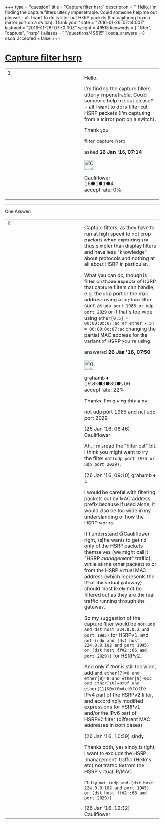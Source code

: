 +++
type = "question"
title = "Capture filter hsrp"
description = '''Hello, I&#x27;m finding the capture filters utterly impenetrable. Could someone help me out please? - all I want to do is filter out HSRP packets (I&#x27;m capturing from a mirror port on a switch). Thank you'''
date = "2016-01-26T07:14:00Z"
lastmod = "2016-01-26T07:50:00Z"
weight = 49515
keywords = [ "filter", "capture", "hsrp" ]
aliases = [ "/questions/49515" ]
osqa_answers = 0
osqa_accepted = false
+++

<div class="headNormal">

# [Capture filter hsrp](/questions/49515/capture-filter-hsrp)

</div>

<div id="main-body">

<div id="askform">

<table id="question-table" style="width:100%;"><colgroup><col style="width: 50%" /><col style="width: 50%" /></colgroup><tbody><tr class="odd"><td style="width: 30px; vertical-align: top"><div class="vote-buttons"><div id="post-49515-score" class="post-score" title="current number of votes">1</div><div id="favorite-count" class="favorite-count"></div></div></td><td><div id="item-right"><div class="question-body"><p>Hello,</p><p>I'm finding the capture filters utterly impenetrable. Could someone help me out please? - all I want to do is filter out HSRP packets (I'm capturing from a mirror port on a switch).</p><p>Thank you</p></div><div id="question-tags" class="tags-container tags">filter capture hsrp</div><div id="question-controls" class="post-controls"></div><div class="post-update-info-container"><div class="post-update-info post-update-info-user"><p>asked <strong>26 Jan '16, 07:14</strong></p><img src="https://secure.gravatar.com/avatar/a3bd8e55dd705241b1e923a11b64f535?s=32&amp;d=identicon&amp;r=g" class="gravatar" width="32" height="32" alt="Cauliflower&#39;s gravatar image" /><p>Cauliflower<br />
<span class="score" title="16 reputation points">16</span><span title="1 badges"><span class="badge1">●</span><span class="badgecount">1</span></span><span title="1 badges"><span class="silver">●</span><span class="badgecount">1</span></span><span title="4 badges"><span class="bronze">●</span><span class="badgecount">4</span></span><br />
<span class="accept_rate" title="Rate of the user&#39;s accepted answers">accept rate:</span> <span title="Cauliflower has no accepted answers">0%</span></p></div></div><div id="comments-container-49515" class="comments-container"></div><div id="comment-tools-49515" class="comment-tools"></div><div class="clear"></div><div id="comment-49515-form-container" class="comment-form-container"></div><div class="clear"></div></div></td></tr></tbody></table>

------------------------------------------------------------------------

<div class="tabBar">

<span id="sort-top"></span>

<div class="headQuestions">

One Answer:

</div>

</div>

<span id="49516"></span>

<div id="answer-container-49516" class="answer">

<table style="width:100%;"><colgroup><col style="width: 50%" /><col style="width: 50%" /></colgroup><tbody><tr class="odd"><td style="width: 30px; vertical-align: top"><div class="vote-buttons"><div id="post-49516-score" class="post-score" title="current number of votes">2</div></div></td><td><div class="item-right"><div class="answer-body"><p>Capture filters, as they have to run at high speed to not drop packets when capturing are thus simpler than display filters and have less "knowledge" about protocols and nothing at all about HSRP in particular.</p><p>What you can do, though is filter on those aspects of HSRP that capture filters can handle, e.g. the udp port or the mac address using a capture filter such as <code>udp port 1985 or udp port 2029</code> or if that's too wide using <code>ether[0:5] = 00:00:0c:07:ac or ether[7:5] = 00:00:0c:07:ac</code> changing the partial MAC address for the variant of HSRP you're using.</p></div><div class="answer-controls post-controls"></div><div class="post-update-info-container"><div class="post-update-info post-update-info-user"><p>answered <strong>26 Jan '16, 07:50</strong></p><img src="https://secure.gravatar.com/avatar/d2a7e24ca66604c749c7c88c1da8ff78?s=32&amp;d=identicon&amp;r=g" class="gravatar" width="32" height="32" alt="grahamb&#39;s gravatar image" /><p>grahamb ♦<br />
<span class="score" title="19834 reputation points"><span>19.8k</span></span><span title="3 badges"><span class="badge1">●</span><span class="badgecount">3</span></span><span title="30 badges"><span class="silver">●</span><span class="badgecount">30</span></span><span title="206 badges"><span class="bronze">●</span><span class="badgecount">206</span></span><br />
<span class="accept_rate" title="Rate of the user&#39;s accepted answers">accept rate:</span> <span title="grahamb has 274 accepted answers">22%</span></p></div></div><div id="comments-container-49516" class="comments-container"><span id="49518"></span><div id="comment-49518" class="comment"><div id="post-49518-score" class="comment-score"></div><div class="comment-text"><p>Thanks, I'm giving this a try:</p><p>not udp port 1985 and not udp port 2029</p></div><div id="comment-49518-info" class="comment-info"><span class="comment-age">(26 Jan '16, 08:46)</span> Cauliflower</div></div><span id="49519"></span><div id="comment-49519" class="comment"><div id="post-49519-score" class="comment-score"></div><div class="comment-text"><p>Ah, I misread the "filter out" bit. I think you might want to try the filter <code>not(udp port 1985 or udp port 2029)</code>.</p></div><div id="comment-49519-info" class="comment-info"><span class="comment-age">(26 Jan '16, 09:10)</span> grahamb ♦</div></div><span id="49520"></span><div id="comment-49520" class="comment"><div id="post-49520-score" class="comment-score">1</div><div class="comment-text"><p>I would be careful with filtering packets out by MAC address prefix because if used alone, it would also be too wide in my understanding of how the HSRP works.</p><p>If I understand @Cauliflower right, (s)he wants to get rid only of the HSRP packets themselves (we might call it "HSRP <em>management</em>" traffic), while all the other packets to or from the HSRP virtual MAC address (which represents the IP of the virtual gateway) should most likely not be filtered out as they are the real traffic running through the gateway.</p><p>So my suggestion of the capture filter would be <code>not(udp and dst host 224.0.0.2 and port 1985)</code> for HSRPv1, and <code>not (udp and (dst host 224.0.0.102 and port 1985) or (dst host ff02::66 and port 2029))</code> for HSRPv2.</p><p>And only if <em>that</em> is still too wide, add <code>and ether[7]=0 and ether[8]=0 and ether[9]=0xc and ether[10]=0x9f and ether[11]&amp;0xf0=0xf0</code> to the IPv4 part of the HSRPv2 filter, and accordingly modified expressions for HSRPv1 and/or the IPv6 part of HSRPv2 filter (different MAC addresses in both cases).</p></div><div id="comment-49520-info" class="comment-info"><span class="comment-age">(26 Jan '16, 10:59)</span> sindy</div></div><span id="49522"></span><div id="comment-49522" class="comment"><div id="post-49522-score" class="comment-score"></div><div class="comment-text"><p>Thanks both, yes sindy is right, I want to exclude the HSRP 'management' traffic (Hello's etc) not traffic to/from the HSRP virtual IP/MAC.</p><p>I'll try <code>not (udp and (dst host 224.0.0.102 and port 1985) or (dst host ff02::66 and port 2029))</code></p></div><div id="comment-49522-info" class="comment-info"><span class="comment-age">(26 Jan '16, 12:32)</span> Cauliflower</div></div></div><div id="comment-tools-49516" class="comment-tools"></div><div class="clear"></div><div id="comment-49516-form-container" class="comment-form-container"></div><div class="clear"></div></div></td></tr></tbody></table>

</div>

<div class="paginator-container-left">

</div>

</div>

</div>

